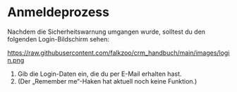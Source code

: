 # Anmeldeprozess

Nachdem die Sicherheitswarnung umgangen wurde, solltest du den folgenden Login-Bildschirm sehen:

https://raw.githubusercontent.com/falkzoo/crm_handbuch/main/images/login.png

1. Gib die Login-Daten ein, die du per E-Mail erhalten hast.
2. (Der „Remember me“-Haken hat aktuell noch keine Funktion.)
